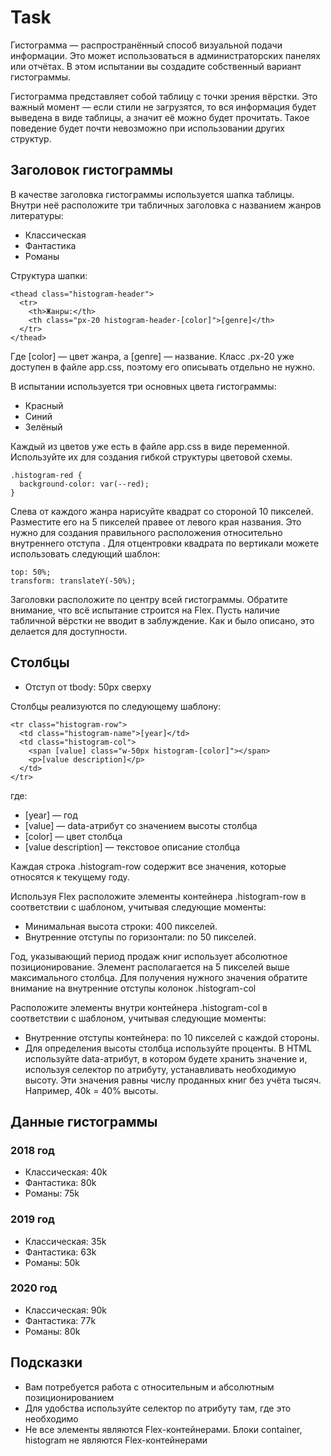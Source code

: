 # Task
Гистограмма — распространённый способ визуальной подачи информации. Это может использоваться в администраторских панелях или отчётах. В этом испытании вы создадите собственный вариант гистограммы.

Гистограмма представляет собой таблицу с точки зрения вёрстки. Это важный момент — если стили не загрузятся, то вся информация будет выведена в виде таблицы, а значит её можно будет прочитать. Такое поведение будет почти невозможно при использовании других структур.

## Заголовок гистограммы
В качестве заголовка гистограммы используется шапка таблицы. Внутри неё расположите три табличных заголовка с названием жанров литературы:
* Классическая
* Фантастика
* Романы

Структура шапки:
```
<thead class="histogram-header">
  <tr>
    <th>Жанры:</th>
    <th class="px-20 histogram-header-[color]">[genre]</th>
  </tr>
</thead>
```
Где [color] — цвет жанра, а [genre] — название. Класс .px-20 уже доступен в файле app.css, поэтому его описывать отдельно не нужно.

В испытании используется три основных цвета гистограммы:
* Красный
* Синий
* Зелёный

Каждый из цветов уже есть в файле app.css в виде переменной. Используйте их для создания гибкой структуры цветовой схемы.
```
.histogram-red {
  background-color: var(--red);
}
```

Слева от каждого жанра нарисуйте квадрат со стороной 10 пикселей. Разместите его на 5 пикселей правее от левого края названия. Это нужно для создания правильного расположения относительно внутреннего отступа <th>. Для отцентровки квадрата по вертикали можете использовать следующий шаблон:

```
top: 50%;
transform: translateY(-50%);
```

Заголовки расположите по центру всей гистограммы. Обратите внимание, что всё испытание строится на Flex. Пусть наличие табличной вёрстки не вводит в заблуждение. Как и было описано, это делается для доступности.

## Столбцы
* Отступ от tbody: 50px сверху

Столбцы реализуются по следующему шаблону:
```
<tr class="histogram-row">
  <td class="histogram-name">[year]</td>
  <td class="histogram-col">
    <span [value] class="w-50px histogram-[color]"></span>
    <p>[value description]</p>
  </td>
</tr>
```
где:
* [year] — год
* [value] — data-атрибут со значением высоты столбца
* [color] — цвет столбца
* [value description] — текстовое описание столбца

Каждая строка .histogram-row содержит все значения, которые относятся к текущему году.

Используя Flex расположите элементы контейнера .histogram-row в соответствии с шаблоном, учитывая следующие моменты:
* Минимальная высота строки: 400 пикселей.
* Внутренние отступы по горизонтали: по 50 пикселей.

Год, указывающий период продаж книг использует абсолютное позиционирование. Элемент располагается на 5 пикселей выше максимального столбца. Для получения нужного значения обратите внимание на внутренние отступы колонок .histogram-col

Расположите элементы внутри контейнера .histogram-col в соответствии с шаблоном, учитывая следующие моменты:
* Внутренние отступы контейнера: по 10 пикселей с каждой стороны.
* Для определения высоты столбца используйте проценты. В HTML используйте data-атрибут, в котором будете хранить значение и, используя селектор по атрибуту, устанавливать необходимую высоту. Эти значения равны числу проданных книг без учёта тысяч. Например, 40k = 40% высоты.

## Данные гистограммы
### 2018 год
* Классическая: 40k
* Фантастика: 80k
* Романы: 75k
### 2019 год
* Классическая: 35k
* Фантастика: 63k
* Романы: 50k
### 2020 год
* Классическая: 90k
* Фантастика: 77k
* Романы: 80k

## Подсказки
* Вам потребуется работа с относительным и абсолютным позиционированием
* Для удобства используйте селектор по атрибуту там, где это необходимо
* Не все элементы являются Flex-контейнерами. Блоки container, histogram не являются Flex-контейнерами

